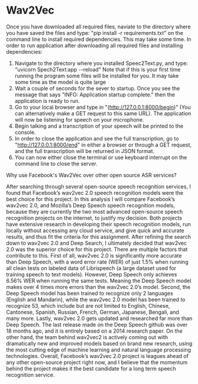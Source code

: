 # Wav2Vec
Once you have downloaded all required files, naviate to the directory where you have saved the files and type: "pip install -r requirements.txt" on the command line to install required dependencies. This may take some time.
In order to run application after downloading all required files and installing dependencies:
1. Navigate to the directory where you installed Speec2Text.py, and type: "uvicorn Spech2Text:app --reload" Note that if this is your first time running the program some files will be installed for you. It may take some time as the model is quite large 
2. Wait a couple of seconds for the sever to startup. Once you see the message that says "INFO:     Application startup complete." then the application is ready to run.
3. Go to your local browser and type in "(http://127.0.0.1:8000/begin)" (You can alternatively make a GET request to this same URL). The application will now be listening for speech on your microphone.
4. Begin talking and a transcription of your speech will be printed to the console.
5. In order to close the application and see the full transcription, go to "http://127.0.0.1:8000/end" in either a browser or through a GET request, and the full transcription will be returned in JSON format.
6. You can now either close the terminal or use keyboard interrupt on the command line to close the server.

Why use Facebook's Wav2Vec over other open source ASR services?

   After searching through several open-source speech recognition services, I found that 
Facebook’s wav2vec 2.0 speech recognition models were the best choice for this project. In this analysis I will compare Facebook’s wav2vec 2.0, and Mozilla’s Deep Speech speech recognition models, because they are currently the two most advanced open-source speech recognition projects on the internet, to justify my decision. Both projects have extensive research in developing their speech recognition models, run locally without accessing any cloud service, and give quick and accurate results, and thus fit the criteria for this assignment.
        After refining the search down to wav2vec 2.0 and Deep Search, I ultimately decided that 
wav2vec 2.0 was the superior choice for this project. There are multiple factors that contribute to this. First of all, wav2vec 2.0 is significantly more accurate than Deep Speech, with a word error rate (WER) of just 1.5% when running all clean tests on labeled data of Librispeech (a large dataset used for training speech to text models). However, Deep Speech only achieves 6.56% WER when running the same tests. Meaning the Deep Speech model makes over 4 times more errors than the wav2vec 2.0’s model. Second, the Deep Speech model has been trained to recognize only 2 languages (English and Mandarin), while the wav2vec 2.0 model has been trained to recognize 53, which include but are not limited to English, Chinese, Cantonese, Spanish, Russian, French, German, Japanese, Bengali, and many more. Lastly, wav2vec 2.0 gets updated and researched far more than Deep Speech. The last release made on the Deep Speech github was over 18 months ago, and it is entirely based on a 2014 research paper. On the other hand, the team behind wav2vec2 is actively coming out with dramatically new and improved models based on brand new research, using the most cutting edge of machine learning and natural 
language processing technologies.
       Overall, Facebook’s wav2vec 2.0 project is leagues ahead of any other open-source project right now, and I believe that the momentum behind the project makes it the best candidate for a long term speech recognition service.
